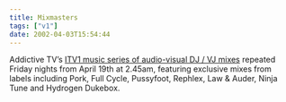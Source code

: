 ```yaml
---
title: Mixmasters
tags: ["v1"]
date: 2002-04-03T15:54:44
---
```


Addictive TV&#8217;s [ITV1 music series of audio-visual DJ / VJ mixes][1] repeated Friday nights from April 19th at 2.45am, featuring exclusive mixes from labels including Pork, Full Cycle, Pussyfoot, Rephlex, Law & Auder, Ninja Tune and Hydrogen Dukebox.

[1]: http://www.addictive.com/htdocs/mix.htm
